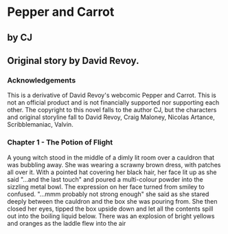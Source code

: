 # Pepper and Carrot
## by CJ
## Original story by David Revoy.
### Acknowledgements
This is a derivative of David Revoy's webcomic Pepper and Carrot. This is not an official product and is not financially supported nor supporting each other. The copyright to this novel falls to the author CJ, but the characters and original storyline fall to David Revoy, Craig Maloney, Nicolas Artance, Scribblemaniac, Valvin.

### Chapter 1 - The Potion of Flight
A young witch stood in the middle of a dimly lit room over a cauldron that was bubbling away. She was wearing a scrawny brown dress, with patches all over it. With a pointed hat covering her black hair, her face lit up as she said "...and the last touch" and poured a multi-colour powder into the sizzling metal bowl. The expression on her face turned from smiley to confused. "...mmm probably not strong enough" she said as she stared deeply between the cauldron and the box she was pouring from. She then closed her eyes, tipped the box upside down and let all the contents spill out into the boiling liquid below. There was an explosion of bright yellows and oranges as the laddle flew into the air 